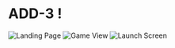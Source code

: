 # ADD-3 !

![Landing Page](https://github.com/mj-isip23/ADD-3/blob/master/screenshots/Screen%20Shot%202018-03-24%20at%2010.12.43%20AM.png) ![Game View](https://github.com/mj-isip23/ADD-3/blob/master/screenshots/Screen%20Shot%202018-03-24%20at%2010.13.00%20AM.png) ![Launch Screen](https://github.com/mj-isip23/ADD-3/blob/master/screenshots/Screen%20Shot%2022018-03-24%20at%2010.13.31%20AM.png)
